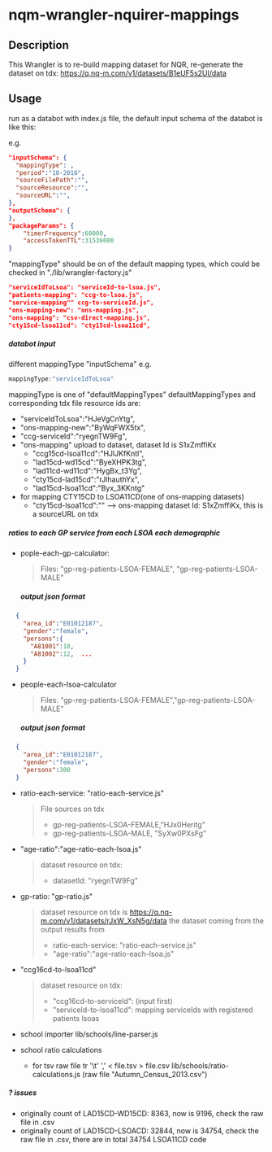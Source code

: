 # nqm-wrangler-nquirer-mappings

## Description
This Wrangler is to re-build mapping dataset for NQR, re-generate the dataset on tdx: https://q.nq-m.com/v1/datasets/B1eUF5s2Ul/data

## Usage
run as a databot with index.js file, the default input schema of the databot is like this:

e.g.
```json
"inputSchema": {
  "mappingType": ,
  "period":"10-2016",
  "sourceFilePath":"",
  "sourceResource":"",
  "sourceURL":"",
},
"outputSchema": {
},
"packageParams": {
    "timerFrequency":60000,
    "accessTokenTTL":31536000
}

```
"mappingType" should be on of the default mapping types, which could be checked in "./lib/wrangler-factory.js"
```json
"serviceIdToLsoa": "serviceId-to-lsoa.js",
"patients-mapping": "ccg-to-lsoa.js",
"service-mapping"" ccg-to-serviceId.js",
"ons-mapping-new": "ons-mapping.js",
"ons-mapping": "csv-direct-mapping.js",
"cty15cd-lsoa11cd": "cty15cd-lsoa11cd",

```



##### databot input
different mappingType "inputSchema"
e.g.

```javascript
mappingType:"serviceIdToLsoa"
```
mappingType is one of "defaultMappingTypes"
defaultMappingTypes and corresponding tdx file resource ids are: 
* "serviceIdToLsoa":"HJeVgCnYtg",
* "ons-mapping-new":"ByWqFWX5tx",
* "ccg-serviceId":"ryegnTW9Fg",
* "ons-mapping" upload to dataset, dataset Id is S1xZmffiKx
  * "ccg15cd-lsoa11cd":"HJlJKfKntl",
  * "lad15cd-wd15cd":"ByeXHPK3tg",
  * "lad11cd-wd11cd":"HygBx_t3Yg",
  * "cty15cd-lad15cd":"rJlhauthYx",
  * "lad15cd-lsoa11cd":"Byx_3KKntg"
* for mapping CTY15CD to LSOA11CD(one of ons-mapping datasets)
    * "cty15cd-lsoa11cd":"" --> ons-mapping dataset Id: S1xZmffiKx, this is a sourceURL on tdx

##### ratios to each GP service from each LSOA each demographic
* pople-each-gp-calculator: 

  >Files: "gp-reg-patients-LSOA-FEMALE", "gp-reg-patients-LSOA-MALE" 

  ##### output json format
```json
  {
    "area_id":"E01012187",
    "gender":"female",
    "persons":{
      "A81001":10,
      "A81002":12,  ...
    }
  }
  ```

* people-each-lsoa-calculator

  >Files: "gp-reg-patients-LSOA-FEMALE","gp-reg-patients-LSOA-MALE"
  
  ##### output json format
```json
  {
    "area_id":"E01012187",
    "gender":"female",
    "persons":300
  }
```

* ratio-each-service: "ratio-each-service.js"

  >File sources on tdx
  >* gp-reg-patients-LSOA-FEMALE,"HJx0Heritg"
  >* gp-reg-patients-LSOA-MALE, "SyXw0PXsFg"

* "age-ratio":"age-ratio-each-lsoa.js"
  >dataset resource on tdx:
  >* datasetId: "ryegnTW9Fg"

* gp-ratio: "gp-ratio.js"
  >dataset resource on tdx is https://q.nq-m.com/v1/datasets/rJxW_XsN5g/data
  > the dataset coming from the output results from 
    > * ratio-each-service: "ratio-each-service.js"
    > * "age-ratio":"age-ratio-each-lsoa.js"


* "ccg16cd-to-lsoa11cd"

  >dataset resource on tdx:
  >* "ccg16cd-to-serviceId": (input first)
  >* "serviceId-to-lsoa11cd": mapping serviceIds with registered patients lsoas
  

* school importer
  lib/schools/line-parser.js  
* school ratio calculations
  * for tsv raw file tr '\t' ',' < file.tsv > file.csv
  lib/schools/ratio-calculations.js (raw file "Autumn_Census_2013.csv")
##### ? issues
* originally count of LAD15CD-WD15CD: 8363, now is 9196, check the raw file in .csv
* originally count of LAD15CD-LSOACD: 32844, now is 34754, check the raw file in .csv, there are in total 34754 LSOA11CD code